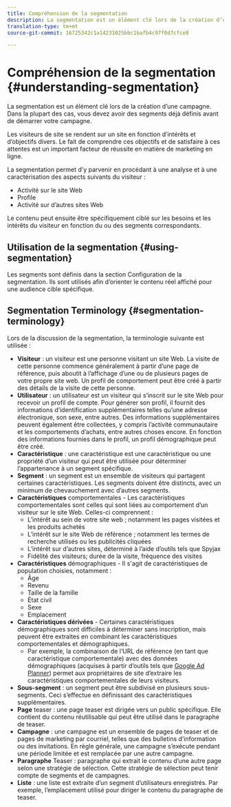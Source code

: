 ```yaml
---
title: Compréhension de la segmentation
description: La segmentation est un élément clé lors de la création d’une campagne.
translation-type: tm+mt
source-git-commit: 16725342c1a14231025bbc1bafb4c97f0d7cfce8

---
```



# Compréhension de la segmentation {#understanding-segmentation}

La segmentation est un élément clé lors de la création d’une campagne. Dans la plupart des cas, vous devez avoir des segments déjà définis avant de démarrer votre campagne.

Les visiteurs de site se rendent sur un site en fonction d’intérêts et d’objectifs divers. Le fait de comprendre ces objectifs et de satisfaire à ces attentes est un important facteur de réussite en matière de marketing en ligne.

La segmentation permet d’y parvenir en procédant à une analyse et à une caractérisation des aspects suivants du visiteur :

* Activité sur le site Web
* Profile
* Activité sur d’autres sites Web

Le contenu peut ensuite être spécifiquement ciblé sur les besoins et les intérêts du visiteur en fonction du ou des segments correspondants.

## Utilisation de la segmentation {#using-segmentation}

Les segments sont définis dans la section Configuration de la segmentation. Ils sont utilisés afin d’orienter le contenu réel affiché pour une audience cible spécifique.<!--Segments are defined in [Configuring Segmentation](/help/sites-administering/campaign-segmentation.md). They are used to steer the actual content seen by a specific target audience.-->

## Segmentation Terminology {#segmentation-terminology}

Lors de la discussion de la segmentation, la terminologie suivante est utilisée :

* **Visiteur** : un visiteur est une personne visitant un site Web. La visite de cette personne commence généralement à partir d’une page de référence, puis aboutit à l’affichage d’une ou de plusieurs pages de votre propre site web. Un profil de comportement peut être créé à partir des détails de la visite de cette personne.
* **Utilisateur** : un utilisateur est un visiteur qui s’inscrit sur le site Web pour recevoir un profil de compte. Pour générer son profil, il fournit des informations d’identification supplémentaires telles qu’une adresse électronique, son sexe, entre autres. Des informations supplémentaires peuvent également être collectées, y compris l’activité communautaire et les comportements d’achats, entre autres choses encore. En fonction des informations fournies dans le profil, un profil démographique peut être créé.
* **Caractéristique** : une caractéristique est une caractéristique ou une propriété d’un visiteur qui peut être utilisée pour déterminer l’appartenance à un segment spécifique.
* **Segment** : un segment est un ensemble de visiteurs qui partagent certaines caractéristiques. Les segments doivent être distincts, avec un minimum de chevauchement avec d’autres segments.
* **Caractéristiques** comportementales - Les caractéristiques comportementales sont celles qui sont liées au comportement d’un visiteur sur le site Web. Celles-ci comprennent :
   * L’intérêt au sein de votre site web ; notamment les pages visitées et les produits achetés
   * L’intérêt sur le site Web de référence ; notamment les termes de recherche utilisés ou les publicités cliquées
   * L’intérêt sur d’autres sites, déterminé à l’aide d’outils tels que Spyjax
   * Fidélité des visiteurs; durée de la visite, fréquence des visites
* **Caractéristiques** démographiques - Il s&#39;agit de caractéristiques de population choisies, notamment :
   * Âge
   * Revenu
   * Taille de la famille
   * État civil
   * Sexe
   * Emplacement
* **Caractéristiques dérivées** - Certaines caractéristiques démographiques sont difficiles à déterminer sans inscription, mais peuvent être extraites en combinant les caractéristiques comportementales et démographiques.
   * Par exemple, la combinaison de l’URL de référence (en tant que caractéristique comportementale) avec des données démographiques (acquises à partir d’outils tels que [Google Ad Planner](https://www.google.com/adplanner/)) permet aux propriétaires de site d’extraire les caractéristiques comportementales de leurs visiteurs.
* **Sous-segment** : un segment peut être subdivisé en plusieurs sous-segments. Ceci s’effectue en définissant des caractéristiques supplémentaires.
* **Page** teaser : une page teaser est dirigée vers un public spécifique. Elle contient du contenu réutilisable qui peut être utilisé dans le paragraphe de teaser.
* **Campagne** : une campagne est un ensemble de pages de teaser et de pages de marketing par courriel, telles que des bulletins d’information ou des invitations. En règle générale, une campagne s’exécute pendant une période limitée et est remplacée par une autre campagne.
* **Paragraphe** Teaser : paragraphe qui extrait le contenu d’une autre page selon une stratégie de sélection. Cette stratégie de sélection peut tenir compte de segments et de campagnes.
* **Liste** : une liste est extraite d’un segment d’utilisateurs enregistrés. Par exemple, l’emplacement utilisé pour diriger le contenu du paragraphe de teaser.
